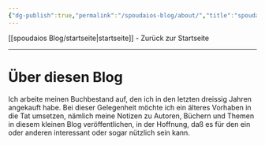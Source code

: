 ```yaml
---
{"dg-publish":true,"permalink":"/spoudaios-blog/about/","title":"spoudaios - Über diesen Blog"}
---
```


[[spoudaios Blog/startseite\|startseite]] - Zurück zur Startseite

---

# Über diesen Blog

Ich arbeite meinen Buchbestand auf, den ich in den letzten dreissig Jahren angekauft habe. Bei dieser Gelegenheit möchte ich ein älteres Vorhaben in die Tat umsetzen, nämlich meine Notizen zu Autoren, Büchern und Themen in diesem kleinen Blog veröffentlichen, in der Hoffnung, daß es für den ein oder anderen interessant oder sogar nützlich sein kann. 